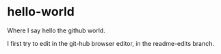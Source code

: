 # hello-world
Where I say hello the github world.

I first try to edit in the git-hub browser editor, in the readme-edits branch.

